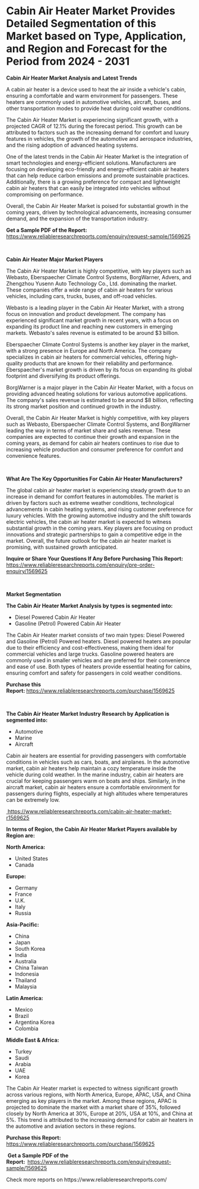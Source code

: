 <p><h1>Cabin Air Heater Market Provides Detailed Segmentation of this Market based on Type, Application, and Region and Forecast for the Period from 2024 - 2031</h1></p><p><strong>Cabin Air Heater Market Analysis and Latest Trends</strong></p>
<p><p>A cabin air heater is a device used to heat the air inside a vehicle's cabin, ensuring a comfortable and warm environment for passengers. These heaters are commonly used in automotive vehicles, aircraft, buses, and other transportation modes to provide heat during cold weather conditions.</p><p>The Cabin Air Heater Market is experiencing significant growth, with a projected CAGR of 12.1% during the forecast period. This growth can be attributed to factors such as the increasing demand for comfort and luxury features in vehicles, the growth of the automotive and aerospace industries, and the rising adoption of advanced heating systems.</p><p>One of the latest trends in the Cabin Air Heater Market is the integration of smart technologies and energy-efficient solutions. Manufacturers are focusing on developing eco-friendly and energy-efficient cabin air heaters that can help reduce carbon emissions and promote sustainable practices. Additionally, there is a growing preference for compact and lightweight cabin air heaters that can easily be integrated into vehicles without compromising on performance.</p><p>Overall, the Cabin Air Heater Market is poised for substantial growth in the coming years, driven by technological advancements, increasing consumer demand, and the expansion of the transportation industry.</p></p>
<p><strong>Get a Sample PDF of the Report:&nbsp;</strong> <a href="https://www.reliableresearchreports.com/enquiry/request-sample/1569625">https://www.reliableresearchreports.com/enquiry/request-sample/1569625</a></p>
<p>&nbsp;</p>
<p><strong>Cabin Air Heater Major Market Players</strong></p>
<p><p>The Cabin Air Heater Market is highly competitive, with key players such as Webasto, Eberspaecher Climate Control Systems, BorgWarner, Advers, and Zhengzhou Yusenn Auto Technology Co., Ltd. dominating the market. These companies offer a wide range of cabin air heaters for various vehicles, including cars, trucks, buses, and off-road vehicles.</p><p>Webasto is a leading player in the Cabin Air Heater Market, with a strong focus on innovation and product development. The company has experienced significant market growth in recent years, with a focus on expanding its product line and reaching new customers in emerging markets. Webasto's sales revenue is estimated to be around $3 billion.</p><p>Eberspaecher Climate Control Systems is another key player in the market, with a strong presence in Europe and North America. The company specializes in cabin air heaters for commercial vehicles, offering high-quality products that are known for their reliability and performance. Eberspaecher's market growth is driven by its focus on expanding its global footprint and diversifying its product offerings.</p><p>BorgWarner is a major player in the Cabin Air Heater Market, with a focus on providing advanced heating solutions for various automotive applications. The company's sales revenue is estimated to be around $8 billion, reflecting its strong market position and continued growth in the industry.</p><p>Overall, the Cabin Air Heater Market is highly competitive, with key players such as Webasto, Eberspaecher Climate Control Systems, and BorgWarner leading the way in terms of market share and sales revenue. These companies are expected to continue their growth and expansion in the coming years, as demand for cabin air heaters continues to rise due to increasing vehicle production and consumer preference for comfort and convenience features.</p></p>
<p>&nbsp;</p>
<p><strong>What Are The Key Opportunities For Cabin Air Heater Manufacturers?</strong></p>
<p><p>The global cabin air heater market is experiencing steady growth due to an increase in demand for comfort features in automobiles. The market is driven by factors such as extreme weather conditions, technological advancements in cabin heating systems, and rising customer preference for luxury vehicles. With the growing automotive industry and the shift towards electric vehicles, the cabin air heater market is expected to witness substantial growth in the coming years. Key players are focusing on product innovations and strategic partnerships to gain a competitive edge in the market. Overall, the future outlook for the cabin air heater market is promising, with sustained growth anticipated.</p></p>
<p><strong>Inquire or Share Your Questions If Any Before Purchasing This Report:</strong> <a href="https://www.reliableresearchreports.com/enquiry/pre-order-enquiry/1569625">https://www.reliableresearchreports.com/enquiry/pre-order-enquiry/1569625</a></p>
<p>&nbsp;</p>
<p><strong>Market Segmentation</strong></p>
<p><strong>The Cabin Air Heater Market Analysis by types is segmented into:</strong></p>
<p><ul><li>Diesel Powered Cabin Air Heater</li><li>Gasoline (Petrol) Powered Cabin Air Heater</li></ul></p>
<p><p>The Cabin Air Heater market consists of two main types: Diesel Powered and Gasoline (Petrol) Powered heaters. Diesel powered heaters are popular due to their efficiency and cost-effectiveness, making them ideal for commercial vehicles and large trucks. Gasoline powered heaters are commonly used in smaller vehicles and are preferred for their convenience and ease of use. Both types of heaters provide essential heating for cabins, ensuring comfort and safety for passengers in cold weather conditions.</p></p>
<p><strong>Purchase this Report:&nbsp;</strong><a href="https://www.reliableresearchreports.com/purchase/1569625">https://www.reliableresearchreports.com/purchase/1569625</a></p>
<p>&nbsp;</p>
<p><strong>The Cabin Air Heater Market Industry Research by Application is segmented into:</strong></p>
<p><ul><li>Automotive</li><li>Marine</li><li>Aircraft</li></ul></p>
<p><p>Cabin air heaters are essential for providing passengers with comfortable conditions in vehicles such as cars, boats, and airplanes. In the automotive market, cabin air heaters help maintain a cozy temperature inside the vehicle during cold weather. In the marine industry, cabin air heaters are crucial for keeping passengers warm on boats and ships. Similarly, in the aircraft market, cabin air heaters ensure a comfortable environment for passengers during flights, especially at high altitudes where temperatures can be extremely low.</p></p>
<p><a href="https://www.reliableresearchreports.com/cabin-air-heater-market-r1569625">&nbsp;https://www.reliableresearchreports.com/cabin-air-heater-market-r1569625</a></p>
<p><strong>In terms of Region, the Cabin Air Heater Market Players available by Region are:</strong></p>
<p>
    <p> <strong> North America: </strong>
        <ul>
            <li>United States</li>
            <li>Canada</li>
        </ul>
        </p> 
    <p> <strong> Europe: </strong>
        <ul>
            <li>Germany</li>
            <li>France</li>
            <li>U.K.</li>
            <li>Italy</li>
            <li>Russia</li>
        </ul>
        </p> 
    <p> <strong> Asia-Pacific: </strong>
        <ul>
            <li>China</li>
            <li>Japan</li>
            <li>South Korea</li>
            <li>India</li>
            <li>Australia</li>
            <li>China Taiwan</li>
            <li>Indonesia</li>
            <li>Thailand</li>
            <li>Malaysia</li>
        </ul>
        </p> 
    <p> <strong> Latin America: </strong>
        <ul>
            <li>Mexico</li>
            <li>Brazil</li>
            <li>Argentina Korea</li>
            <li>Colombia</li>
        </ul>
        </p> 
    <p> <strong> Middle East & Africa: </strong>
        <ul>
            <li>Turkey</li>
            <li>Saudi</li>
            <li>Arabia</li>
            <li>UAE</li>
            <li>Korea</li>
        </ul>
    </p>
    </p>
<p><p>The Cabin Air Heater market is expected to witness significant growth across various regions, with North America, Europe, APAC, USA, and China emerging as key players in the market. Among these regions, APAC is projected to dominate the market with a market share of 35%, followed closely by North America at 30%, Europe at 20%, USA at 10%, and China at 5%. This trend is attributed to the increasing demand for cabin air heaters in the automotive and aviation sectors in these regions.</p></p>
<p><strong>Purchase this Report: </strong><a href="https://www.reliableresearchreports.com/purchase/1569625">https://www.reliableresearchreports.com/purchase/1569625</a></p>
<p>&nbsp;<strong>Get a Sample PDF of the Report:&nbsp;&nbsp;</strong><a href="https://www.reliableresearchreports.com/enquiry/request-sample/1569625">https://www.reliableresearchreports.com/enquiry/request-sample/1569625</a></p>
<p><strong></strong></p>
<p>Check more reports on https://www.reliableresearchreports.com/</p>
